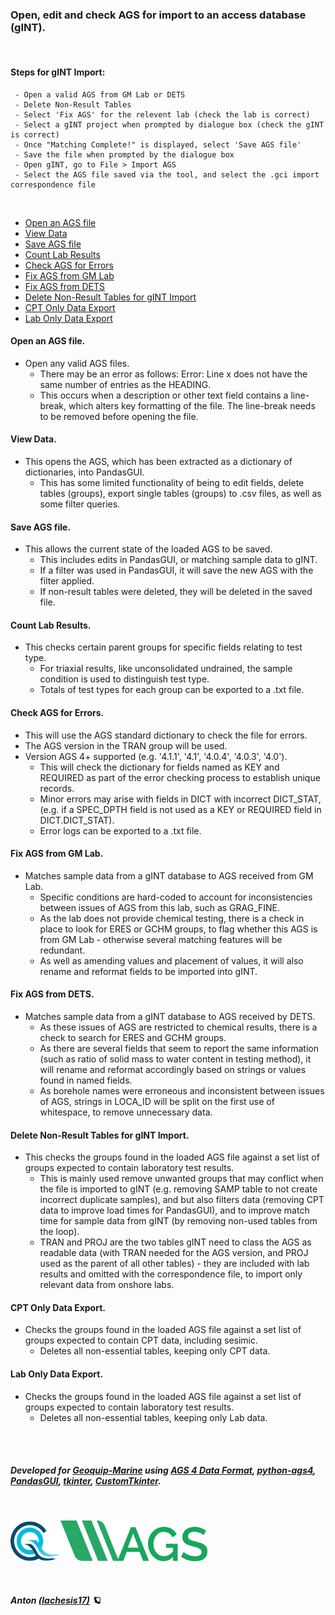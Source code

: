 ### **Open, edit and check AGS for import to an access database (gINT).**

<br>

#### Steps for gINT Import:
     - Open a valid AGS from GM Lab or DETS
     - Delete Non-Result Tables
     - Select 'Fix AGS' for the relevent lab (check the lab is correct)
     - Select a gINT project when prompted by dialogue box (check the gINT is correct)
     - Once "Matching Complete!" is displayed, select 'Save AGS file'
     - Save the file when prompted by the dialogue box
     - Open gINT, go to File > Import AGS
     - Select the AGS file saved via the tool, and select the .gci import correspondence file
  
<br>

- [Open an AGS file](#open-an-ags-file)
- [View Data](#view-data)
- [Save AGS file](#save-ags-file)
- [Count Lab Results](#count-lab-results)
- [Check AGS for Errors](#check-ags-for-errors)
- [Fix AGS from GM Lab](#fix-ags-from-gm-lab)
- [Fix AGS from DETS](#fix-ags-from-dets)
- [Delete Non-Result Tables for gINT Import](#delete-non-result-tables-for-gint-import)
- [CPT Only Data Export](#cpt-only-data-export)
- [Lab Only Data Export](#lab-only-data-export)


#### Open an AGS file.
  - Open any valid AGS files.
    - There may be an error as follows: Error: Line x does not have the same number of entries as the HEADING.
    - This occurs when a description or other text field contains a line-break, which alters key formatting of the file. The line-break needs to be removed before opening the file.

#### View Data.
  - This opens the AGS, which has been extracted as a dictionary of dictionaries, into PandasGUI.
    - This has some limited functionality of being to edit fields, delete tables (groups), export single tables (groups) to .csv files, as well as some filter queries.

#### Save AGS file.
  - This allows the current state of the loaded AGS to be saved.
    - This includes edits in PandasGUI, or matching sample data to gINT.
    - If a filter was used in PandasGUI, it will save the new AGS with the filter applied.
    - If non-result tables were deleted, they will be deleted in the saved file.

#### Count Lab Results.
  - This checks certain parent groups for specific fields relating to test type.
    - For triaxial results, like unconsolidated undrained, the sample condition is used to distinguish test type.
    - Totals of test types for each group can be exported to a .txt file.

#### Check AGS for Errors.
  - This will use the AGS standard dictionary to check the file for errors.
  - The AGS version in the TRAN group will be used.
  - Version AGS 4+ supported (e.g. '4.1.1', '4.1', '4.0.4', '4.0.3', '4.0').
    - This will check the dictionary for fields named as KEY and REQUIRED as part of the error checking process to establish unique records.
    - Minor errors may arise with fields in DICT with incorrect DICT_STAT, (e.g. if a SPEC_DPTH field is not used as a KEY or REQUIRED field in DICT.DICT_STAT).
    - Error logs can be exported to a .txt file.

#### Fix AGS from GM Lab.
  - Matches sample data from a gINT database to AGS received from GM Lab.
    - Specific conditions are hard-coded to account for inconsistencies between issues of AGS from this lab, such as GRAG_FINE.
    - As the lab does not provide chemical testing, there is a check in place to look for ERES or GCHM groups, to flag whether this AGS is from GM Lab - otherwise several matching features will be redundant.
    - As well as amending values and placement of values, it will also rename and reformat fields to be imported into gINT.

#### Fix AGS from DETS.
  - Matches sample data from a gINT database to AGS received by DETS.
    - As these issues of AGS are restricted to chemical results, there is a check to search for ERES and GCHM groups.
    - As there are several fields that seem to report the same information (such as ratio of solid mass to water content in testing method), it will rename and reformat accordingly based on strings or values found in named fields.
    - As borehole names were erroneous and inconsistent between issues of AGS, strings in LOCA_ID will be split on the first use of whitespace, to remove unnecessary data.

#### Delete Non-Result Tables for gINT Import.
  - This checks the groups found in the loaded AGS file against a set list of groups expected to contain laboratory test results.
    - This is mainly used remove unwanted groups that may conflict when the file is imported to gINT (e.g. removing SAMP table to not create incorrect duplicate samples), and but also filters data (removing CPT data to improve load times for PandasGUI), and to improve match time for sample data from gINT (by removing non-used tables from the loop).
    - TRAN and PROJ are the two tables gINT need to class the AGS as readable data (with TRAN needed for the AGS version, and PROJ used as the parent of all other tables) - they are included with lab results and omitted with the correspondence file, to import only relevant data from onshore labs. 
    
#### CPT Only Data Export.
  - Checks the groups found in the loaded AGS file against a set list of groups expected to contain CPT data, including sesimic.
    - Deletes all non-essential tables, keeping only CPT data.
    
#### Lab Only Data Export.
  - Checks the groups found in the loaded AGS file against a set list of groups expected to contain laboratory test results.
    - Deletes all non-essential tables, keeping only Lab data.

<br><br>



##### Developed for [Geoquip-Marine](https://www.geoquip-marine.com/) using [AGS 4 Data Format](https://www.ags.org.uk/data-format/), [python-ags4](https://pypi.org/project/python-ags4/), [PandasGUI](https://pypi.org/project/pandasgui/), [tkinter](https://docs.python.org/3/library/tkinter.html), [CustomTkinter](https://github.com/TomSchimansky/CustomTkinter).
<br>


   <a href="https://www.geoquip-marine.com/"><img src="images/geobig.png" data-canonical-src="images/geobig.png" width="80"/></a><a href="https://www.ags.org.uk/"><img src="images/AGSb.png" data-canonical-src="images/AGSb.png" height="65" /></a>


<br>

##### Anton [(lachesis17)](https://github.com/lachesis17) 🪐
